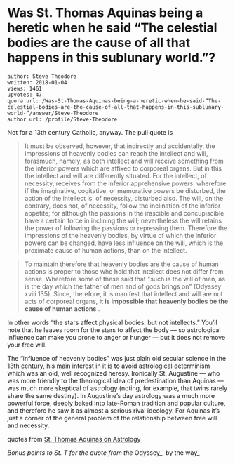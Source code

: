 # Was St. Thomas Aquinas being a heretic when he said “The celestial bodies are the cause of all that happens in this sublunary world.ˮ?

	author: Steve Theodore
	written: 2018-01-04
	views: 1461
	upvotes: 47
	quora url: /Was-St-Thomas-Aquinas-being-a-heretic-when-he-said-“The-celestial-bodies-are-the-cause-of-all-that-happens-in-this-sublunary-world-ˮ/answer/Steve-Theodore
	author url: /profile/Steve-Theodore


Not for a 13th century Catholic, anyway. The pull quote is

> It must be observed, however, that indirectly and accidentally, the impressions of heavenly bodies can reach the intellect and will, forasmuch, namely, as both intellect and will receive something from the inferior powers which are affixed to corporeal organs. But in this the intellect and will are differently situated. For the intellect, of necessity, receives from the inferior apprehensive powers: wherefore if the imaginative, cogitative, or memorative powers be disturbed, the action of the intellect is, of necessity, disturbed also. The will, on the contrary, does not, of necessity, follow the inclination of the inferior appetite; for although the passions in the irascible and concupiscible have a certain force in inclining the will; nevertheless the will retains the power of following the passions or repressing them. Therefore the impressions of the heavenly bodies, by virtue of which the inferior powers can be changed, have less influence on the will, which is the proximate cause of human actions, than on the intellect.

> To maintain therefore that heavenly bodies are the cause of human actions is proper to those who hold that intellect does not differ from sense. Wherefore some of these said that "such is the will of men, as is the day which the father of men and of gods brings on" (Odyssey xviii 135). Since, therefore, it is manifest that intellect and will are not acts of corporeal organs, __it is impossible that heavenly bodies be the cause of human actions__ .

In other words “the stars affect physical bodies, but not intellects.” You’ll note that he leaves room for the stars to affect the body — so astrological influence can make you prone to anger or hunger — but it does not remove your free will.

The “influence of heavenly bodies” was just plain old secular science in the 13th century, his main interest in it is to avoid astrological determinism which was an old, well recognized heresy. Ironically St. Augustine — who was more friendly to the theological idea of predestination than Aquinas — was much more skeptical of astrology (noting, for example, that twins rarely share the same destiny). In Augustine’s day astrology was a much more powerful force, deeply baked into late-Roman tradition and popular culture, and therefore he saw it as almost a serious rival ideology. For Aquinas it’s just a corner of the general problem of the relationship between free will and necessity.

quotes from [St. Thomas Aquinas on Astrology](https://www.fisheaters.com/aquinasastrology.html)

_Bonus points to St. T for the quote from the_ Odyssey_, by the way_ 

